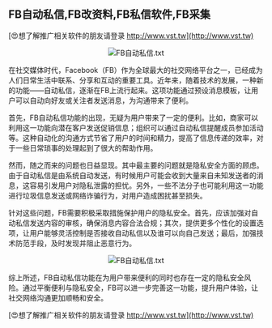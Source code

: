## **FB自动私信,FB改资料,FB私信软件,FB采集**

[😍想了解推广相关软件的朋友请登录 http://www.vst.tw](http://www.vst.tw)

 <center><img src="https://vst.tw/MP4/tuiguang/png/6.png" alt="FB自动私信.txt"></center>

在社交媒体时代，Facebook（FB）作为全球最大的社交网络平台之一，已经成为人们日常生活中联系、分享和互动的重要工具。近年来，随着技术的发展，一种新的功能——自动私信，逐渐在FB上流行起来。这项功能通过预设消息模板，让用户可以自动向好友或关注者发送消息，为沟通带来了便利。

首先，FB自动私信功能的出现，无疑为用户带来了一定的便利。比如，商家可以利用这一功能向潜在客户发送促销信息；组织可以通过自动私信提醒成员参加活动等。这种自动化的沟通方式节省了用户的时间和精力，提高了信息传递的效率，对于一些日常琐事的处理起到了很大的帮助作用。

然而，随之而来的问题也日益显现。其中最主要的问题就是隐私安全方面的顾虑。由于自动私信是由系统自动发送，有时候用户可能会收到大量来自未知发送者的消息，这容易引发用户对隐私泄露的担忧。另外，一些不法分子也可能利用这一功能进行垃圾信息发送或网络诈骗行为，对用户造成困扰甚至损失。

针对这些问题，FB需要积极采取措施保护用户的隐私安全。首先，应该加强对自动私信发送内容的审核，确保消息内容合法合规；其次，提供更多个性化的设置选项，让用户能够灵活控制是否接收自动私信以及谁可以向自己发送；最后，加强技术防范手段，及时发现并阻止恶意行为。

 <center><img src="https://vst.tw/MP4/tuiguang/png/5.png" alt="FB自动私信.txt"></center>

综上所述，FB自动私信功能在为用户带来便利的同时也存在一定的隐私安全风险。通过平衡便利与隐私安全，FB可以进一步完善这一功能，提升用户体验，让社交网络沟通更加顺畅和安全。

[😍想了解推广相关软件的朋友请登录 http://www.vst.tw](http://www.vst.tw)



